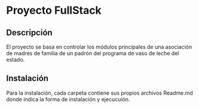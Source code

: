 # Proyecto FullStack

## Descripción

El proyecto se basa en controlar los módulos principales de una asociación de madres de familia de un padrón del programa de vaso de leche del estado.

## Instalación

Para la instalación, cada carpeta contiene sus propios archivos Readme.md donde indica la forma de instalación y ejecucuión.
